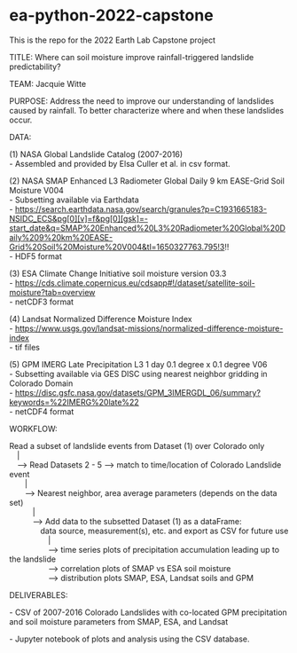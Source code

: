 # ea-python-2022-capstone
This is the repo for the 2022 Earth Lab Capstone project

TITLE: Where can soil moisture improve rainfall-triggered landslide predictability?

TEAM: Jacquie Witte

PURPOSE: Address the need to improve our understanding of landslides caused by rainfall. To better characterize
where and when these landslides occur.

DATA:

(1) NASA Global Landslide Catalog (2007-2016)
<br>    - Assembled and provided by Elsa Culler et al. in csv format.

(2) NASA SMAP Enhanced L3 Radiometer Global Daily 9 km EASE-Grid Soil Moisture V004
<br>    - Subsetting available via Earthdata
<br>    - https://search.earthdata.nasa.gov/search/granules?p=C1931665183-NSIDC_ECS&pg[0][v]=f&pg[0][gsk]=-start_date&q=SMAP%20Enhanced%20L3%20Radiometer%20Global%20Daily%209%20km%20EASE-Grid%20Soil%20Moisture%20V004&tl=1650327763.795!3!!
<br>    - HDF5 format

(3) ESA Climate Change Initiative soil moisture version 03.3
<br>    - https://cds.climate.copernicus.eu/cdsapp#!/dataset/satellite-soil-moisture?tab=overview
<br>    - netCDF3 format

(4) Landsat Normalized Difference Moisture Index
<br>    - https://www.usgs.gov/landsat-missions/normalized-difference-moisture-index
<br>    - tif files

(5) GPM IMERG Late Precipitation L3 1 day 0.1 degree x 0.1 degree V06
<br>    - Subsetting available via GES DISC using nearest neighbor gridding in Colorado Domain
<br>    - https://disc.gsfc.nasa.gov/datasets/GPM_3IMERGDL_06/summary?keywords=%22IMERG%20late%22
<br>    - netCDF4 format

WORKFLOW:

Read a subset of landslide events from Dataset (1) over Colorado only
<br>&emsp;|
<br>&emsp;--> Read Datasets 2 - 5 --> match to time/location of Colorado Landslide event 
<br>&emsp;&emsp;|
<br>&emsp;&emsp;--> Nearest neighbor, area average parameters (depends on the data set)
<br>&emsp;&emsp;&emsp;|
<br>&emsp;&emsp;&emsp;--> Add data to the subsetted Dataset (1) as a dataFrame:
<br>&emsp;&emsp;&emsp;&emsp;data source, measurement(s), etc. and export as CSV for future use 
<br>&emsp;&emsp;&emsp;&emsp;&emsp;|
<br>&emsp;&emsp;&emsp;&emsp;&emsp;--> time series plots of precipitation accumulation leading up to the landslide
<br>&emsp;&emsp;&emsp;&emsp;&emsp;--> correlation plots of SMAP vs ESA soil moisture
<br>&emsp;&emsp;&emsp;&emsp;&emsp;--> distribution plots SMAP, ESA, Landsat soils and GPM

DELIVERABLES:

<P> - CSV of 2007-2016 Colorado Landslides with co-located GPM precipitation and soil moisture parameters from SMAP, ESA, and Landsat
<P> - Jupyter notebook of plots and analysis using the CSV database.

